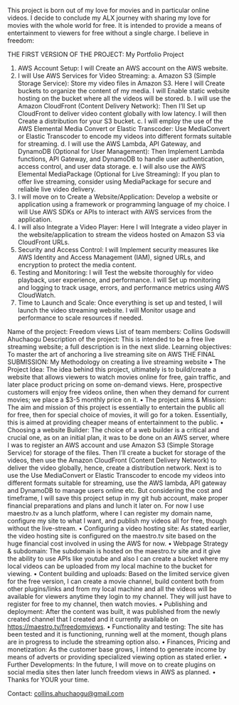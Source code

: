 This project is born out of my love for movies and in particular online videos. I decide to conclude my ALX journey with sharing my love for movies with the whole world for free. It is intended to provide a means of entertainment to viewers for free without a single charge. I believe in freedom:

THE FIRST VERSION OF THE PROJECT:
My Portfolio Project
1. AWS Account Setup:
I will Create an AWS account on the AWS website.
2. I will Use AWS Services for Video Streaming:
a. Amazon S3 (Simple Storage Service):
Store my video files in Amazon S3. Here I will Create buckets to organize the content of my media.
I will Enable static website hosting on the bucket where all the videos will be stored.
b. I will use the Amazon CloudFront (Content Delivery Network):
Then I’ll Set up CloudFront to deliver video content globally with low latency. I will then Create a distribution for your S3 bucket.
c. I will employ the use of the AWS Elemental Media Convert or Elastic Transcoder:
Use MediaConvert or Elastic Transcoder to encode my videos into different formats suitable for streaming.
d. I will use the AWS Lambda, API Gateway, and DynamoDB (Optional for User Management):
Then Implement Lambda functions, API Gateway, and DynamoDB to handle user authentication, access control, and user data storage.
e. I will also use the AWS Elemental MediaPackage (Optional for Live Streaming):
If you plan to offer live streaming, consider using MediaPackage for secure and reliable live video delivery.
3. I will move on to Create a Website/Application:
Develop a website or application using a framework or programming language of my choice.
I will Use AWS SDKs or APIs to interact with AWS services from the application.
4. I will also Integrate a Video Player:
Here I will Integrate a video player in the website/application to stream the videos hosted on Amazon S3 via CloudFront URLs.
5. Security and Access Control:
I will Implement security measures like AWS Identity and Access Management (IAM), signed URLs, and encryption to protect the media content.
6. Testing and Monitoring:
I will Test the website thoroughly for video playback, user experience, and performance.
I will Set up monitoring and logging to track usage, errors, and performance metrics using AWS CloudWatch.
7. Time to Launch and Scale:
Once everything is set up and tested, I will launch the video streaming website.
I will Monitor usage and performance to scale resources if needed.

Name of the project: Freedom views
List of team members: Collins Godswill Ahuchaogu
Description of the project: This is intended to be a free live streaming website; a full description is in the next slide.
Learning objectives: To master the art of anchoring a live streaming site on AWS
THE FINAL SUBMISSION:
My Methodology on creating a live streaming website
•	The Project Idea: The idea behind this project, ultimately is to build/create a website that allows viewers to watch movies online for free, gain traffic, and later place product pricing on some on-demand views. Here, prospective customers will enjoy free videos online, then when they demand for current movies; we place a $3-5 monthly price on it.
•	The project aims & Mission: The aim and mission of this project is essentially to entertain the public all for free, then for special choice of movies, it will go for a token. Essentially, this is aimed at providing cheaper means of entertainment to the public.
•	Choosing a website Builder: The choice of a web builder is a critical and crucial one, as on an initial plan, it was to be done on an AWS server, where I was to register an AWS account and use Amazon S3 (Simple Storage Service) for storage of the files. Then I’ll create a bucket for storage of the videos, then use the Amazon CloudFront (Content Delivery Network) to deliver the video globally, hence, create a distribution network. Next is to use the Use MediaConvert or Elastic Transcoder to encode my videos into different formats suitable for streaming, use the AWS lambda, API gateway and DynamoDB to manage users online  etc. But considering the cost and timeframe, I will save this project setup in my git hub account, make proper financial preparations and plans and lunch it later on. For now I use maestro.tv as a lunch platform, where I can register my domain name, configure my site to what I want, and publish my videos all for free, though without the live-stream.
•	Configuring a video hosting site: As stated earlier, the video hosting site is configured on the maestro.tv site based on the huge financial cost involved in using the AWS for now.
•	Webpage Strategy & subdomain: The subdomain is hosted on the maestro.tv site and it give the ability to use APIs like youtube and also I can create a bucket where my local videos can be uploaded from my local machine to the bucket for viewing.
•	Content building and uploads: Based on the limited service given for the free version, I can create a movie channel, build content both from other plugins/links and from my local machine and all the videos will be available for viewers anytime they login to my channel. They will just have to register for free to my channel, then watch movies.
•	Publishing and deployment: After the content was built, it was published from the newly created channel that I created and it currently available on https://maestro.tv/freedomviews.
•	Functionality and testing: The site has been tested and it is functioning, running well at the moment, though plans are in progress to include the streaming option also.
•	Finances, Pricing and monetization: As the customer base grows, I intend to generate income by means of adverts or providing specialized viewing option as stated erlier.
•	Further Developments: In the future, I will move on to create plugins on social media sites then later lunch freedom views in AWS as planned.
•	Thanks for YOUR your time.


Contact: collins.ahuchaogu@gmail.com

